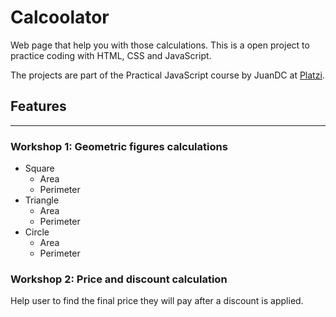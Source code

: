 # Calcoolator

Web page that help you with those calculations. This
is a open project to practice coding with HTML, CSS and JavaScript.

The projects are part of the Practical JavaScript course by JuanDC at [Platzi](https://www.platzi.com).

## Features
---

### Workshop 1: Geometric figures calculations

+ Square
  + Area
  + Perimeter
+ Triangle
  + Area
  + Perimeter
+ Circle
  + Area
  + Perimeter


### Workshop 2: Price and discount calculation

Help user to find the final price they will pay after a discount is applied.